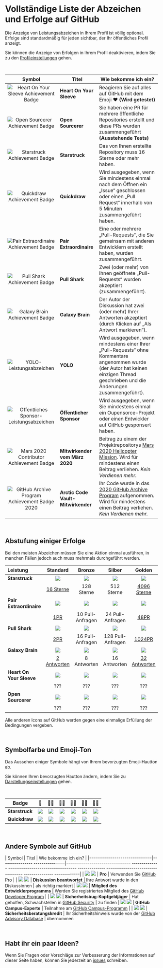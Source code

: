 # Vollständige Liste der Abzeichen und Erfolge auf GitHub

Die Anzeige von Leistungsabzeichen in Ihrem Profil ist völlig optional. Erfolge sind standardmäßig für jeden sichtbar, der Ihr öffentliches Profil anzeigt.

Sie können die Anzeige von Erfolgen in Ihrem Profil deaktivieren, indem Sie zu den [Profileinstellungen](https://github.com/settings) gehen.

<br>

|                               Symbol                                | Titel                              | Wie bekomme ich ein?                                                                                                                                                                                                 |
|:-------------------------------------------------------------------:|------------------------------------|----------------------------------------------------------------------------------------------------------------------------------------------------------------------------------------------------------------------|
|   ![Heart On Your Sleeve Achievement Badge][heart-on-your-sleeve]   | **Heart On Your Sleeve**           | Reagieren Sie auf alles auf GitHub mit dem Emoji ❤️ **(Wird getestet)**                                                                                                                                              |
|         ![Open Sourcerer Achievement Badge][open-sourcerer]         | **Open Sourcerer**                 | Sie haben eine PR für mehrere öffentliche Repositories erstellt und diese PRs wurden zusammengeführt **(Ausstehende Tests)**                                                                                         |
|             ![Starstruck Achievement Badge][starstruck]             | **Starstruck**                     | Das von Ihnen erstellte Repository muss <span class="fw-bold">16 Sterne</span> oder mehr haben.                                                                                                                      |
|              ![Quickdraw Achievement Badge][quickdraw]              | **Quickdraw**                      | Wird ausgegeben, wenn Sie mindestens einmal nach dem Öffnen ein „Issue“ geschlossen oder einen „Pull Request“ <span class="fw-bold">innerhalb von 5 Minuten</span> zusammengeführt haben.                            |
|    ![Pair Extraordinaire Achievement Badge][pair-extraordinaire]    | **Pair Extraordinaire**            | Eine oder mehrere „Pull-Requests“, die Sie gemeinsam mit anderen Entwicklern erstellt haben, wurden zusammengeführt.                                                                                                 |
|             ![Pull Shark Achievement Badge][pull-shark]             | **Pull Shark**                     | Zwei (oder mehr) von Ihnen geöffnete „Pull-Requests“ wurden akzeptiert (zusammengeführt).                                                                                                                            |
|           ![Galaxy Brain Achievement Badge][galaxy-brain]           | **Galaxy Brain**                   | Der Autor der Diskussion hat zwei (oder mehr) Ihrer Antworten akzeptiert (durch Klicken auf „Als Antwort markieren“).                                                                                                |
|                  ![YOLO-Leistungsabzeichen][yolo]                   | **YOLO**                           | Wird ausgegeben, wenn mindestens einer Ihrer „Pull-Requests“ ohne Kommentare angenommen wurde (der Autor hat keinen einzigen Thread geschrieben und die Änderungen zusammengeführt).                                 |
|     ![Öffentliches Sponsor-Leistungsabzeichen][public-sponsor]      | **Öffentlicher Sponsor**           | Wird ausgegeben, wenn Sie mindestens einmal ein Oupensorce-Projekt oder einen Entwickler auf GitHub gesponsert haben.                                                                                                |
|        ![Mars 2020 Contributor Achievement Badge][mars-2020]        | **Mitwirkender vom März 2020**     | Beitrag zu einem der Projektrepositorys <a href="https://github.com/readme/featured/nasa-ingenuity-helicopter">Mars 2020 Helicopter Mission</a>. Wird für mindestens einen Beitrag verliehen. *Kein Verdienen mehr.* |
| ![GitHub Archive Program Achievement Badge 2020][arctic-code-vault] | **Arctic Code Vault-Mitwirkender** | Ihr Code wurde in das <a href="https://archiveprogram.github.com">2020 GitHub Archive Program</a> aufgenommen. Wird für mindestens einen Beitrag verliehen. *Kein Verdienen mehr.*                                   |

<!-- Значки не имеющие градаций по уровням -->
[starstruck]: https://github.githubassets.com/images/modules/profile/achievements/starstruck-default.png
[quickdraw]: https://github.githubassets.com/images/modules/profile/achievements/quickdraw-default.png
[pair-extraordinaire]: https://github.githubassets.com/images/modules/profile/achievements/pair-extraordinaire-default.png
[pull-shark]: https://github.githubassets.com/images/modules/profile/achievements/pull-shark-default.png
[galaxy-brain]: https://github.githubassets.com/images/modules/profile/achievements/galaxy-brain-default.png
[yolo]: https://github.githubassets.com/images/modules/profile/achievements/yolo-default.png
[public-sponsor]: https://github.githubassets.com/images/modules/profile/achievements/public-sponsor-default.png
[mars-2020]: https://github.githubassets.com/images/modules/profile/achievements/mars-2020-contributor-default.png
[arctic-code-vault]: https://github.githubassets.com/images/modules/profile/achievements/arctic-code-vault-contributor-default.png
[heart-on-your-sleeve]: https://github.githubassets.com/images/modules/profile/achievements/heart-on-your-sleeve-default.png
[open-sourcerer]: https://github.githubassets.com/images/modules/profile/achievements/open-sourcerer-default.png

<br>

## Abstufung einiger Erfolge

Bei den meisten Abzeichen müssen Sie eine Aktion einmal ausführen, in manchen Fällen jedoch auch
muss mehrmals durchgeführt werden.

| Leistung                 |         Standard          |      Bronze      |      Silber       |         Golden         |
|:-------------------------|:-------------------------:|:----------------:|:-----------------:|:----------------------:|
| **Starstruck**           |      ![][starstruck]      |  ![][ss-bronze]  |  ![][ss-silver]   |      ![][ss-gold]      |
|                          |    [16 Sterne][ss-16]     |    128 Sterne    |    512 Sterne     | [4096 Sterne][ss-4096] |
| **Pair Extraordinaire**  | ![][pair-extraordinaire]  |  ![][pe-bronze]  |  ![][pe-silver]   |      ![][pe-gold]      |
|                          |        [1PR][pe-1]        | 10 Pull-Anfragen | 24 Pull-Anfragen  |     [48PR][pe-48]      |
| **Pull Shark**           |      ![][pull-shark]      |  ![][ps-bronze]  |  ![][ps-silver]   |      ![][ps-gold]      |
|                          |        [2PR][ps-2]        | 16 Pull-Anfragen | 128 Pull-Anfragen |   [1024PR][ps-1024]    |
| **Galaxy Brain**         |     ![][galaxy-brain]     |  ![][gb-bronze]  |  ![][gb-silver]   |      ![][gb-gold]      |
|                          |    [2 Antworten][gb-2]    |   8 Antworten    |   16 Antworten    | [32 Antworten][gb-32]  |
| **Heart On Your Sleeve** | ![][heart-on-your-sleeve] | ![][hoys-bronze] | ![][hoys-silver]  |     ![][hoys-gold]     |
|                          |            ???            |       ???        |        ???        |          ???           |
| **Open Sourcerer**       |    ![][open-sourcerer]    |  ![][os-bronze]  |  ![][os-silver]   |      ![][os-gold]      |
|                          |            ???            |       ???        |        ???        |          ???           |

Alle anderen Icons auf GitHub werden gegen eine einmalige Erfüllung der Bedingungen vergeben.

<!-- Градации значков Starstruck -->
[ss-bronze]: https://github.githubassets.com/images/modules/profile/achievements/starstruck-bronze.png
[ss-silver]: https://github.githubassets.com/images/modules/profile/achievements/starstruck-silver.png
[ss-gold]: https://github.githubassets.com/images/modules/profile/achievements/starstruck-gold.png

<!-- Ссылки на пользователей, получивших достижение Starstruck разных уровней -->
[ss-16]: https://github.com/gomzyakov?achievement=starstruck&tab=achievements
<!-- 128 stars - у кого есть? -->
<!-- 512 stars - у кого есть? -->
[ss-4096]: https://github.com/torvalds?achievement=starstruck&tab=achievements

<!-- Градации значков Pair Extraordinaire -->
[pe-bronze]: https://github.githubassets.com/images/modules/profile/achievements/pair-extraordinaire-bronze.png
[pe-silver]: https://github.githubassets.com/images/modules/profile/achievements/pair-extraordinaire-silver.png
[pe-gold]: https://github.githubassets.com/images/modules/profile/achievements/pair-extraordinaire-gold.png

<!-- Ссылки на пользователей, получивших достижение Pair Extraordinaire разных уровней -->
[pe-1]: https://github.com/gomzyakov?achievement=pair-extraordinaire&tab=achievements
<!-- 10 pull requests - у кого есть? --> 
<!-- 24 pull requests - у кого есть? -->
[pe-48]: https://github.com/Rongronggg9?achievement=pair-extraordinaire&tab=achievements

<!-- Градации значков Pull Shark -->
[ps-bronze]: https://github.githubassets.com/images/modules/profile/achievements/pull-shark-bronze.png
[ps-silver]: https://github.githubassets.com/images/modules/profile/achievements/pull-shark-silver.png
[ps-gold]: https://github.githubassets.com/images/modules/profile/achievements/pull-shark-gold.png

<!-- Ссылки на пользователей, получивших достижение Pull Shark разных уровней -->
[ps-2]: https://github.com/gomzyakov?tab=achievements&achievement=pull-shark
<!-- 16 pull requests - у кого есть? --> 
<!-- 128 pull requests - у кого есть? -->
[ps-1024]: https://github.com/ljharb?achievement=pull-shark&tab=achievements

<!-- Градации значков Galaxy Brain -->
[gb-bronze]: https://github.githubassets.com/images/modules/profile/achievements/galaxy-brain-bronze.png
[gb-silver]: https://github.githubassets.com/images/modules/profile/achievements/galaxy-brain-silver.png
[gb-gold]: https://github.githubassets.com/images/modules/profile/achievements/galaxy-brain-gold.png

<!-- Ссылки на пользователей, получивших достижение Galaxy Brain разных уровней -->
[gb-2]: https://github.com/gomzyakov?tab=achievements&achievement=galaxy-brain
<!-- 8 answers - у кого есть? --> 
<!-- 16 answers - у кого есть? -->
[gb-32]: https://github.com/ljharb?achievement=galaxy-brain&tab=achievements

<!-- Градации значков Heart On Your Sleeve -->
[hoys-bronze]: https://github.githubassets.com/images/modules/profile/achievements/heart-on-your-sleeve-bronze.png
[hoys-silver]: https://github.githubassets.com/images/modules/profile/achievements/heart-on-your-sleeve-silver.png
[hoys-gold]: https://github.githubassets.com/images/modules/profile/achievements/heart-on-your-sleeve-gold.png

<!-- Градации значков Open Sourcerer -->
[os-bronze]: https://github.githubassets.com/images/modules/profile/achievements/open-sourcerer-bronze.png
[os-silver]: https://github.githubassets.com/images/modules/profile/achievements/open-sourcerer-silver.png
[os-gold]: https://github.githubassets.com/images/modules/profile/achievements/open-sourcerer-gold.png

<br>

## Symbolfarbe und Emoji-Ton

Das Aussehen einiger Symbole hängt von Ihrem bevorzugten Emoji-Hautton ab.

Sie können Ihren bevorzugten Hautton ändern, indem Sie zu [Darstellungseinstellungen](https://github.com/settings/appearance) gehen.

<br>

| **Badge**      |       👋       |     👋🏻     |        👋🏼         |     👋🏽      |        👋🏾        |    👋🏿     |
|----------------|:--------------:|:------------:|:-------------------:|:-------------:|:------------------:|:-----------:|
| **Starstruck** | ![][s-default] | ![][s-light] | ![][s-light-medium] | ![][s-medium] | ![][s-medium-dark] | ![][s-dark] |
| **Quickdraw**  | ![][q-default] | ![][q-light] | ![][q-light-medium] | ![][q-medium] | ![][q-medium-dark] | ![][q-dark] |

<!-- Ссылки на зветовые вариации значков Starstruck -->
[s-default]: https://github.githubassets.com/images/modules/profile/achievements/starstruck-default.png
[s-light]: https://github.githubassets.com/images/modules/profile/achievements/starstruck-default--light.png
[s-light-medium]: https://github.githubassets.com/images/modules/profile/achievements/starstruck-default--light-medium.png
[s-medium]: https://github.githubassets.com/images/modules/profile/achievements/starstruck-default--medium.png
[s-medium-dark]: https://github.githubassets.com/images/modules/profile/achievements/starstruck-default--medium-dark.png
[s-dark]: https://github.githubassets.com/images/modules/profile/achievements/starstruck-default--dark.png

<!-- Ссылки на зветовые вариации значков Quickdraw -->
[q-default]: https://github.githubassets.com/images/modules/profile/achievements/quickdraw-default.png
[q-light]: https://github.githubassets.com/images/modules/profile/achievements/quickdraw-default--light.png
[q-light-medium]: https://github.githubassets.com/images/modules/profile/achievements/quickdraw-default--light-medium.png
[q-medium]: https://github.githubassets.com/images/modules/profile/achievements/quickdraw-default--medium.png
[q-medium-dark]: https://github.githubassets.com/images/modules/profile/achievements/quickdraw-default--medium-dark.png
[q-dark]: https://github.githubassets.com/images/modules/profile/achievements/quickdraw-default--dark.png

<br>

## Andere Symbole auf GitHub

| Symbol | Titel | Wie bekomme ich ein? |
|--------------------------------|---------------- ----------------|--------------------------------- -------------- ----------------------------------- -------------- ----------------------------------- --------------- -------------|
| ![][gp-dark] ![][gp-light] | **Pro** | Verwenden Sie [GitHub Pro](https://docs.github.com/en/get-started/learning-about-github/githubs-products#github-pro) |
| ![][da-dark] ![][da-light] | **Diskussion beantwortet** | Ihre Antwort wurde in den Diskussionen | als richtig markiert
| ![][dpm-dark] ![][dpm-light] | **Mitglied des Entwicklerprogramms** | Werden Sie registriertes Mitglied des [GitHub Developer Program](https://docs.github.com/en/developers/overview/github-developer-program) |
| ![][sbbh-dark] ![][sbbh-light] | **Sicherheitsbug-Kopfgeldjäger** | Hat geholfen, Schwachstellen in [GitHub Security](https://bounty.github.com/) | zu finden
| ![][gce-dark] ![][gce-light] | **GitHub Campus-Experte** | Teilnahme am [GitHub Campus-Programm](https://education.github.com/experts) |
| ![][SAC-light] ![][SAC-dark] | **Sicherheitsberatungskredit** | Ihr Sicherheitshinweis wurde von der [GitHub Advisory Database](https://github.com/advisories) | übernommen

<!-- Другие значки на GitHub -->
[gp-dark]: https://user-images.githubusercontent.com/65187002/173065531-57dbf8b1-7eb7-4d46-81bf-f2d18c7c9112.svg#gh-dark-mode-only
[gp-light]: https://user-images.githubusercontent.com/65187002/173065669-d1fdb5a7-8895-43cc-8dea-72a511a37e86.svg#gh-light-mode-only
[da-dark]: https://user-images.githubusercontent.com/65187002/173078083-15a75f15-b040-4a92-8d70-561a206d9fd9.svg#gh-dark-mode-only
[da-light]: https://user-images.githubusercontent.com/65187002/173078083-15a75f15-b040-4a92-8d70-561a206d9fd9.svg#gh-light-mode-only
[dpm-dark]: https://user-images.githubusercontent.com/65187002/173079579-3c393d22-7a13-4e7d-87b8-341fb613d52b.svg#gh-dark-mode-only
[dpm-light]: https://user-images.githubusercontent.com/65187002/173079614-33f43a97-1cc2-4228-85e3-ef43836e17c2.svg#gh-light-mode-only
[sbbh-dark]: https://user-images.githubusercontent.com/65187002/173081624-93e3cf1f-50b7-45a4-82b7-1954f66368b9.svg#gh-dark-mode-only
[sbbh-light]: https://user-images.githubusercontent.com/65187002/173081624-93e3cf1f-50b7-45a4-82b7-1954f66368b9.svg#gh-light-mode-only
[gce-dark]: https://user-images.githubusercontent.com/65187002/173082819-b3625c23-bfd6-4492-b828-56ed91c45f52.svg#gh-dark-mode-only
[gce-light]: https://user-images.githubusercontent.com/65187002/173082836-08be81fe-13b7-4acf-9096-e5241d76f237.svg#gh-light-mode-only
[SAC-dark]: https://user-images.githubusercontent.com/65187002/173084051-79a0a626-1c1a-4d60-afdf-50ad001d7b21.svg#gh-dark-mode-only
[SAC-light]: https://user-images.githubusercontent.com/65187002/173084071-5f321da2-b2a9-490b-a524-1b21fa384d7e.svg#gh-light-mode-only

<br>

## Habt ihr ein paar Ideen?

Wenn Sie Fragen oder Vorschläge zur Verbesserung der Informationen auf dieser Seite haben, können Sie jederzeit an [issues](https://github.com/github-profile-achievements/german/issues) schreiben.

